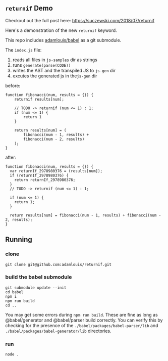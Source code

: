 ## `returnif` Demo

Checkout out the full post here: <a target="_blank" href="https://suczewski.com/2018/07/returnif">https://suczewski.com/2018/07/returnif</a>

Here's a demonstration of the new `returnif` keyword.

This repo includes <a target="_blank" href="https://github.com/adamlouis/babel/pull/4">adamlouis/babel</a> as a git submodule.

The `index.js` file:

1. reads all files in `js-samples` dir as strings
2. runs `generate(parse(CODE))`
3. writes the AST and the transpiled JS to `js-gen` dir
3. excutes the generated js in the`js-gen` dir

before:

```
function fibonacci(num, results = {}) {
    returnif results[num];

    // TODO -> returnif (num <= 1) : 1;
    if (num <= 1) {
        return 1
    }

    return results[num] = (
        fibonacci(num - 1, results) +
        fibonacci(num - 2, results)
    );
}
```

after:

```
function fibonacci(num, results = {}) {
  var returnIf_2978980376 = (results[num]);
  if (returnIf_2978980376) {
    return returnIf_2978980376;
  }
  // TODO -> returnif (num <= 1) : 1;

  if (num <= 1) {
    return 1;
  }

  return results[num] = fibonacci(num - 1, results) + fibonacci(num - 2, results);
}
```

## Running

### clone

```
git clone git@github.com:adamlouis/returnif.git
```

### build the babel submodule

```
git submodule update --init
cd babel
npm i
npm run build
cd ..
```

You may get some errors during `npm run build`. These are fine as long as @babel/generator and @babel/parser build correctly. You can verify this by checking for the presence of the `./babel/packages/babel-parser/lib` and `./babel/packages/babel-generator/lib` directories.

### run

```
node .
```